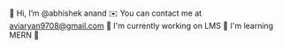 👋 Hi, I’m @abhishek anand
✉️ You can contact me at aviaryan9708@gmail.com
🚀 I'm currently working on LMS
🧠 I'm learning MERN
👀 
<!---
MINKUWEB/MINKUWEB is a ✨ special ✨ repository because its `README.md` (this file) appears on your GitHub profile.
You can click the Preview link to take a look at your changes.
--->
